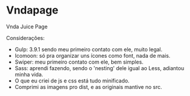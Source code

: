 # Vndapage
Vnda Juice Page 

Considerações:
- Gulp: 3.9.1 sendo meu primeiro contato com ele, muito legal.
- Icomoon: só pra organizar uns ícones como font, nada de mais.
- Swiper: meu primeiro contato com ele, bem simples.
- Sass: aprendi fazendo, sendo o 'nesting' dele igual ao Less, adiantou minha vida.
- O que eu criei de js e css está tudo minificado.
- Comprimi as imagens pro dist, e as originais mantive no src.
